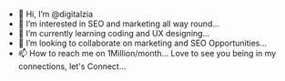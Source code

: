 - 👋 Hi, I’m @digitalzia
- 👀 I’m interested in SEO and marketing all way round...
- 🌱 I’m currently learning coding and UX designing...
- 💞️ I’m looking to collaborate on marketing and SEO Opportunities...
- 📫 How to reach me on 1Million/month...
Love to see you being in my connections, let's Connect...
